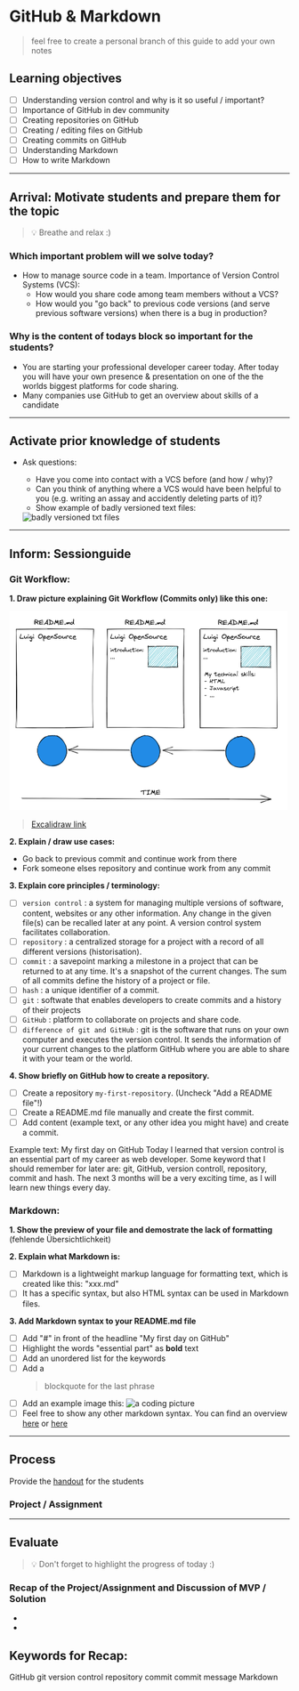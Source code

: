 # GitHub & Markdown

> feel free to create a personal branch of this guide to add your own notes

## Learning objectives

- [ ] Understanding version control and why is it so useful / important?
- [ ] Importance of GitHub in dev community
- [ ] Creating repositories on GitHub
- [ ] Creating / editing files on GitHub
- [ ] Creating commits on GitHub
- [ ] Understanding Markdown
- [ ] How to write Markdown

---

## Arrival: Motivate students and prepare them for the topic

> 💡 Breathe and relax :)

### Which important problem will we solve today?

- How to manage source code in a team. Importance of Version Control Systems (VCS):
  - How would you share code among team members without a VCS?
  - How would you "go back" to previous code versions (and serve previous software versions) when there is a bug in production?

### Why is the content of todays block so important for the students?

- You are starting your professional developer career today. After today you will have your own presence & presentation on one of the the worlds biggest platforms for code sharing.
- Many companies use GitHub to get an overview about skills of a candidate

---

## Activate prior knowledge of students

- Ask questions:

  - Have you come into contact with a VCS before (and how / why)?
  - Can you think of anything where a VCS would have been helpful to you (e.g. writing an assay and accidently deleting parts of it)?
  - Show example of badly versioned text files:

  <img width="246" alt="badly versioned txt files" src="https://user-images.githubusercontent.com/5230863/148375477-762b9d6c-3fab-46c2-8a6e-8161cd6fe4ab.png">

---

## Inform: Sessionguide

### Git Workflow:

**1. Draw picture explaining Git Workflow (Commits only) like this one:**

<img width="500" alt="git-workflow" src="assets/git-workflow.png">

> [Excalidraw link](https://excalidraw.com/#json=yDnqD1zakF2RAhdNcw7H_,UcR_F-8FYr8SwID2ugeHsg)

**2. Explain / draw use cases:**

- Go back to previous commit and continue work from there
- Fork someone elses repository and continue work from any commit

**3. Explain core principles / terminology:**

- [ ] `version control` : a system for managing multiple versions of software, content, websites or any other information. Any change in the given file(s) can be recalled later at any point. A version control system facilitates collaboration.
- [ ] `repository` : a centralized storage for a project with a record of all different versions (historisation).
- [ ] `commit` : a savepoint marking a milestone in a project that can be returned to at any time. It's a snapshot of the current changes. The sum of all commits define the history of a project or file.
- [ ] `hash` : a unique identifier of a commit.
- [ ] `git` : softwate that enables developers to create commits and a history of their projects
- [ ] `GitHub` : platform to collaborate on projects and share code.
- [ ] `difference of git and GitHub` : git is the software that runs on your own computer and executes the version control. It sends the information of your current changes to the platform GitHub where you are able to share it with your team or the world.

**4. Show briefly on GitHub how to create a repository.**

- [ ] Create a repository `my-first-repository`. (Uncheck "Add a README file"!)
- [ ] Create a README.md file manually and create the first commit.
- [ ] Add content (example text, or any other idea you might have) and create a commit.

Example text:
My first day on GitHub
Today I learned that version control is an essential part of my career as web developer. Some keyword that I should remember for later are: git, GitHub, version controll, repository, commit and hash.
The next 3 months will be a very exciting time, as I will learn new things every day.

### Markdown:

**1. Show the preview of your file and demostrate the lack of formatting** (fehlende Übersichtlichkeit)

**2. Explain what Markdown is:**

- [ ] Markdown is a lightweight markup language for formatting text, which is created like this: "xxx.md"
- [ ] It has a specific syntax, but also HTML syntax can be used in Markdown files.

**3. Add Markdown syntax to your README.md file**

- [ ] Add "#" in front of the headline "My first day on GitHub"
- [ ] Highlight the words "essential part" as **bold** text
- [ ] Add an unordered list for the keywords
- [ ] Add a
  > blockquote for the last phrase
- [ ] Add an example image this:
      ![a coding picture](https://source.unsplash.com/random/200x100)
- [ ] Feel free to show any other markdown syntax. You can find an overview [here](https://www.markdownguide.org/cheat-sheet/) or [here](https://github.com/adam-p/markdown-here/wiki/Markdown-Cheatsheet#emphasis)

---

## Process

Provide the [handout](handout.md) for the students

### Project / Assignment

---

## Evaluate

> 💡 Don't forget to highlight the progress of today :)

### Recap of the Project/Assignment and Discussion of MVP / Solution

-
-

## Keywords for Recap:

GitHub
git
version control
repository
commit
commit message
Markdown
